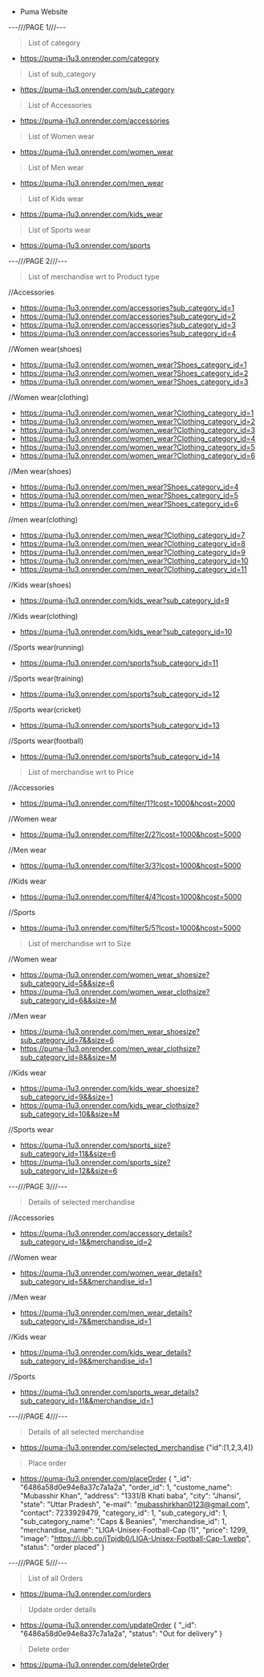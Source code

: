 * Puma Website

---///PAGE 1///---

> List of category
* https://puma-i1u3.onrender.com/category

> List of sub_category
* https://puma-i1u3.onrender.com/sub_category

> List of Accessories 
* https://puma-i1u3.onrender.com/accessories

> List of Women wear
* https://puma-i1u3.onrender.com/women_wear

> List of Men wear
* https://puma-i1u3.onrender.com/men_wear

> List of Kids wear
* https://puma-i1u3.onrender.com/kids_wear

> List of Sports wear
* https://puma-i1u3.onrender.com/sports


---///PAGE 2///---

> List of merchandise wrt to Product type

//Accessories
* https://puma-i1u3.onrender.com/accessories?sub_category_id=1
* https://puma-i1u3.onrender.com/accessories?sub_category_id=2
* https://puma-i1u3.onrender.com/accessories?sub_category_id=3
* https://puma-i1u3.onrender.com/accessories?sub_category_id=4

//Women wear(shoes)
* https://puma-i1u3.onrender.com/women_wear?Shoes_category_id=1
* https://puma-i1u3.onrender.com/women_wear?Shoes_category_id=2
* https://puma-i1u3.onrender.com/women_wear?Shoes_category_id=3

//Women wear(clothing)
* https://puma-i1u3.onrender.com/women_wear?Clothing_category_id=1
* https://puma-i1u3.onrender.com/women_wear?Clothing_category_id=2
* https://puma-i1u3.onrender.com/women_wear?Clothing_category_id=3
* https://puma-i1u3.onrender.com/women_wear?Clothing_category_id=4
* https://puma-i1u3.onrender.com/women_wear?Clothing_category_id=5
* https://puma-i1u3.onrender.com/women_wear?Clothing_category_id=6

//Men wear(shoes)
* https://puma-i1u3.onrender.com/men_wear?Shoes_category_id=4
* https://puma-i1u3.onrender.com/men_wear?Shoes_category_id=5
* https://puma-i1u3.onrender.com/men_wear?Shoes_category_id=6

//men wear(clothing)
* https://puma-i1u3.onrender.com/men_wear?Clothing_category_id=7
* https://puma-i1u3.onrender.com/men_wear?Clothing_category_id=8
* https://puma-i1u3.onrender.com/men_wear?Clothing_category_id=9
* https://puma-i1u3.onrender.com/men_wear?Clothing_category_id=10
* https://puma-i1u3.onrender.com/men_wear?Clothing_category_id=11

//Kids wear(shoes)
* https://puma-i1u3.onrender.com/kids_wear?sub_category_id=9

//Kids wear(clothing)
* https://puma-i1u3.onrender.com/kids_wear?sub_category_id=10

//Sports wear(running)
* https://puma-i1u3.onrender.com/sports?sub_category_id=11

//Sports wear(training)
* https://puma-i1u3.onrender.com/sports?sub_category_id=12

//Sports wear(cricket)
* https://puma-i1u3.onrender.com/sports?sub_category_id=13

//Sports wear(football)
* https://puma-i1u3.onrender.com/sports?sub_category_id=14


> List of merchandise wrt to Price

//Accessories
* https://puma-i1u3.onrender.com/filter/1?lcost=1000&hcost=2000

//Women wear
* https://puma-i1u3.onrender.com/filter2/2?lcost=1000&hcost=5000

//Men wear
* https://puma-i1u3.onrender.com/filter3/3?lcost=1000&hcost=5000

//Kids wear
* https://puma-i1u3.onrender.com/filter4/4?lcost=1000&hcost=5000

//Sports
* https://puma-i1u3.onrender.com/filter5/5?lcost=1000&hcost=5000

> List of merchandise wrt to Size

//Women wear
* https://puma-i1u3.onrender.com/women_wear_shoesize?sub_category_id=5&&size=6
* https://puma-i1u3.onrender.com/women_wear_clothsize?sub_category_id=6&&size=M

//Men wear
* https://puma-i1u3.onrender.com/men_wear_shoesize?sub_category_id=7&&size=6
* https://puma-i1u3.onrender.com/men_wear_clothsize?sub_category_id=8&&size=M

//Kids wear
* https://puma-i1u3.onrender.com/kids_wear_shoesize?sub_category_id=9&&size=1
* https://puma-i1u3.onrender.com/kids_wear_clothsize?sub_category_id=10&&size=M

//Sports wear
* https://puma-i1u3.onrender.com/sports_size?sub_category_id=11&&size=6
* https://puma-i1u3.onrender.com/sports_size?sub_category_id=12&&size=6

---///PAGE 3///---

> Details of selected merchandise

//Accessories
* https://puma-i1u3.onrender.com/accessory_details?sub_category_id=1&&merchandise_id=2

//Women wear
* https://puma-i1u3.onrender.com/women_wear_details?sub_category_id=5&&merchandise_id=1

//Men wear
* https://puma-i1u3.onrender.com/men_wear_details?sub_category_id=7&&merchandise_id=1

//Kids wear
* https://puma-i1u3.onrender.com/kids_wear_details?sub_category_id=9&&merchandise_id=1

//Sports
* https://puma-i1u3.onrender.com/sports_wear_details?sub_category_id=11&&merchandise_id=1

---///PAGE 4///---

> Details of all selected merchandise
* https://puma-i1u3.onrender.com/selected_merchandise {"id":[1,2,3,4]}

> Place order
* https://puma-i1u3.onrender.com/placeOrder  {
    "_id": "6486a58d0e94e8a37c7a1a2a",
    "order_id": 1,
    "custome_name": "Mubasshir Khan",
    "address": "1331/B Khati baba",
    "city": "Jhansi",
    "state": "Uttar Pradesh",
    "e-mail": "mubasshirkhan0123@gmail.com",
    "contact": 7233929479,
    "category_id": 1,
    "sub_category_id": 1,
    "sub_category_name": "Caps & Beanies",
    "merchandise_id": 1,
    "merchandise_name": "LIGA-Unisex-Football-Cap (1)",
    "price": 1299,
    "image": "https://i.ibb.co/jTpjdb0/LIGA-Unisex-Football-Cap-1.webp",
    "status": "order placed"
  }

---///PAGE 5///---

> List of all Orders
* https://puma-i1u3.onrender.com/orders

> Update order details
* https://puma-i1u3.onrender.com/updateOrder {
    "_id": "6486a58d0e94e8a37c7a1a2a",
    "status": "Out for delivery"
}

> Delete order
* https://puma-i1u3.onrender.com/deleteOrder

<!-- > Payment Gateway -->